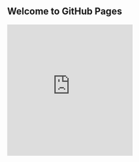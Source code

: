 ## Welcome to GitHub Pages

<iframe style="border: 0px none transparent;" src="http://tvair.ru/poptv/widgetmenu290europew.html" frameborder="0" scrolling="auto" width="290" height="302"></iframe>
  
